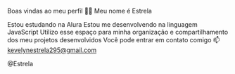 Boas vindas ao meu perfil 💙💙
Meu nome é Estrela 

Estou estudando na Alura
Estou me desenvolvendo na linguagem JavaScript
Utilizo esse espaço para minha organização e compartilhamento dos meu projetos desenvolvidos
Você pode entrar em contato comigo 📫
kevelynestrela295@gmail.com

@Estrela
